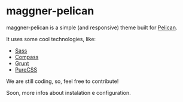 maggner-pelican
===============

maggner-pelican is a simple (and responsive) theme built for [Pelican][].

It uses some cool technologies, like:

* [Sass][]
* [Compass][]
* [Grunt][]
* [PureCSS][]

We are still coding, so, feel free to contribute!

Soon, more infos about instalation e configuration.

  [Pelican]: http://docs.getpelican.com/
    "A static site generator, written in Python"
  [Sass]: http://sass-lang.com/
    "Syntactically Awesome Style Sheets"
  [Compass]: http://compass-style.org
    "An open-source CSS Authoring Framework"
  [Grunt]: http://gruntjs.com/ 
    "The JavaScript Task Runner"
  [PureCSS]: http://purecss.io/
    "A set of small, responsive CSS modules that you can use in every web project"
